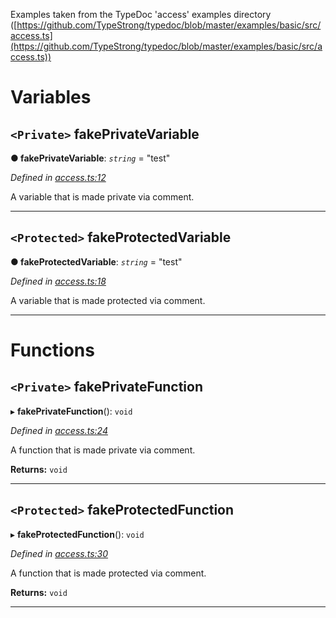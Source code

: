 

Examples taken from the TypeDoc 'access' examples directory ([https://github.com/TypeStrong/typedoc/blob/master/examples/basic/src/access.ts](https://github.com/TypeStrong/typedoc/blob/master/examples/basic/src/access.ts))

# Variables

<a id="fakeprivatevariable"></a>

## `<Private>` fakePrivateVariable

**● fakePrivateVariable**: *`string`* = "test"

*Defined in [access.ts:12](https://github.com/OutSystems/typedoc-plugin-markdown/blob/master/test/src/access.ts#L12)*

A variable that is made private via comment.

___
<a id="fakeprotectedvariable"></a>

## `<Protected>` fakeProtectedVariable

**● fakeProtectedVariable**: *`string`* = "test"

*Defined in [access.ts:18](https://github.com/OutSystems/typedoc-plugin-markdown/blob/master/test/src/access.ts#L18)*

A variable that is made protected via comment.

___

# Functions

<a id="fakeprivatefunction"></a>

## `<Private>` fakePrivateFunction

▸ **fakePrivateFunction**(): `void`

*Defined in [access.ts:24](https://github.com/OutSystems/typedoc-plugin-markdown/blob/master/test/src/access.ts#L24)*

A function that is made private via comment.

**Returns:** `void`

___
<a id="fakeprotectedfunction"></a>

## `<Protected>` fakeProtectedFunction

▸ **fakeProtectedFunction**(): `void`

*Defined in [access.ts:30](https://github.com/OutSystems/typedoc-plugin-markdown/blob/master/test/src/access.ts#L30)*

A function that is made protected via comment.

**Returns:** `void`

___

